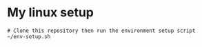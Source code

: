 # My linux setup

```
# Clone this repository then run the environment setup script
~/env-setup.sh
```
